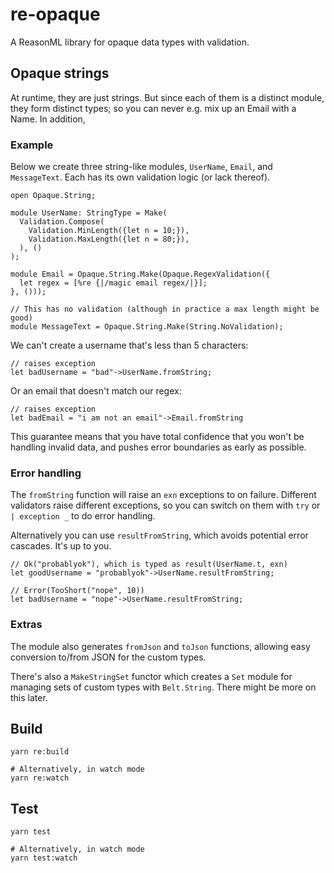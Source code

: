 # re-opaque

A ReasonML library for opaque data types with validation.

## Opaque strings

At runtime, they are just strings. But since each of them is a distinct module, they form distinct types; so you can never e.g. mix up an Email with a Name. In addition,

### Example

Below we create three string-like modules, `UserName`, `Email`, and `MessageText`. Each has its own validation logic (or lack thereof).

```reason
open Opaque.String;

module UserName: StringType = Make(
  Validation.Compose(
    Validation.MinLength({let n = 10;}),
    Validation.MaxLength({let n = 80;}),
  ), ()
);

module Email = Opaque.String.Make(Opaque.RegexValidation({
  let regex = [%re {|/magic email regex/|}];
}, ()));

// This has no validation (although in practice a max length might be good)
module MessageText = Opaque.String.Make(String.NoValidation);
```

We can't create a username that's less than 5 characters:

```
// raises exception
let badUsername = "bad"->UserName.fromString;
```

Or an email that doesn't match our regex:

```
// raises exception
let badEmail = "i am not an email"->Email.fromString
```

This guarantee means that you have total confidence that you won't be handling invalid data, and pushes error boundaries as early as possible.

### Error handling

The `fromString` function will raise an `exn` exceptions to on failure. Different validators raise different exceptions, so you can switch on them with `try` or `| exception _` to do error handling.

Alternatively you can use `resultFromString`, which avoids potential error cascades. It's up to you.

```
// Ok("probablyok"), which is typed as result(UserName.t, exn)
let goodUsername = "probablyok"->UserName.resultFromString;

// Error(TooShort("nope", 10))
let badUsername = "nope"->UserName.resultFromString;
```

### Extras

The module also generates `fromJson` and `toJson` functions, allowing easy conversion to/from JSON for the custom types.

There's also a `MakeStringSet` functor which creates a `Set` module for managing sets of custom types with `Belt.String`. There might be more on this later.


## Build

```
yarn re:build

# Alternatively, in watch mode
yarn re:watch
```

## Test

```
yarn test

# Alternatively, in watch mode
yarn test:watch
```
